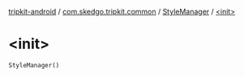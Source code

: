 [tripkit-android](../../index.md) / [com.skedgo.tripkit.common](../index.md) / [StyleManager](index.md) / [&lt;init&gt;](./-init-.md)

# &lt;init&gt;

`StyleManager()`